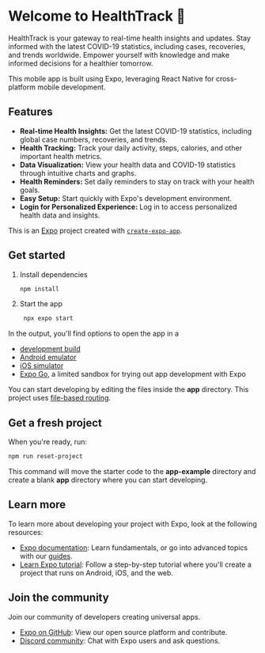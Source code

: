 # Welcome to HealthTrack 👋

HealthTrack is your gateway to real-time health insights and updates. Stay informed with the latest COVID-19 statistics, including cases, recoveries, and trends worldwide. Empower yourself with knowledge and make informed decisions for a healthier tomorrow.

This mobile app is built using Expo, leveraging React Native for cross-platform mobile development.

## Features

- **Real-time Health Insights:** Get the latest COVID-19 statistics, including global case numbers, recoveries, and trends.
- **Health Tracking:** Track your daily activity, steps, calories, and other important health metrics.
- **Data Visualization:** View your health data and COVID-19 statistics through intuitive charts and graphs.
- **Health Reminders:** Set daily reminders to stay on track with your health goals.
- **Easy Setup:** Start quickly with Expo's development environment.
- **Login for Personalized Experience:** Log in to access personalized health data and insights.


This is an [Expo](https://expo.dev) project created with [`create-expo-app`](https://www.npmjs.com/package/create-expo-app).

## Get started

1. Install dependencies

   ```bash
   npm install
   ```

2. Start the app

   ```bash
    npx expo start
   ```

In the output, you'll find options to open the app in a

- [development build](https://docs.expo.dev/develop/development-builds/introduction/)
- [Android emulator](https://docs.expo.dev/workflow/android-studio-emulator/)
- [iOS simulator](https://docs.expo.dev/workflow/ios-simulator/)
- [Expo Go](https://expo.dev/go), a limited sandbox for trying out app development with Expo

You can start developing by editing the files inside the **app** directory. This project uses [file-based routing](https://docs.expo.dev/router/introduction).

## Get a fresh project

When you're ready, run:

```bash
npm run reset-project
```

This command will move the starter code to the **app-example** directory and create a blank **app** directory where you can start developing.

## Learn more

To learn more about developing your project with Expo, look at the following resources:

- [Expo documentation](https://docs.expo.dev/): Learn fundamentals, or go into advanced topics with our [guides](https://docs.expo.dev/guides).
- [Learn Expo tutorial](https://docs.expo.dev/tutorial/introduction/): Follow a step-by-step tutorial where you'll create a project that runs on Android, iOS, and the web.

## Join the community

Join our community of developers creating universal apps.

- [Expo on GitHub](https://github.com/expo/expo): View our open source platform and contribute.
- [Discord community](https://chat.expo.dev): Chat with Expo users and ask questions.
